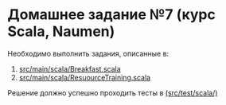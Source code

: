 # Домашнее задание №7 (курс Scala, Naumen)

Необходимо выполнить задания, описанные в:
1. <a href='https://github.com/naumen-student/naumen.scala.course.2024.spring/tree/master/homeworks/homework_7/src/main/scala'>src/main/scala/Breakfast.scala</a>
2. <a href='https://github.com/naumen-student/naumen.scala.course.2024.spring/tree/master/homeworks/homework_7/src/main/scala'>src/main/scala/ResuourceTraining.scala</a>

Решение должно успешно проходить тесты в <a href='https://github.com/naumen-student/naumen.scala.course.2024.spring/tree/master/homeworks/homework_7/src/test/scala'>(src/test/scala/)</a> 


